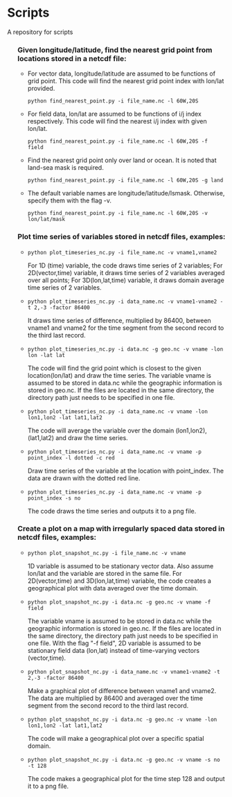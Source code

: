 # Scripts
A repository for scripts
<!DOCTYPE html>
<html lang="en">
  <head></head>
  <body>
    <ol>
      <h3>Given longitude/latitude, find the nearest grid point from locations stored in a netcdf file:</h3>
        <ul><li>For vector data, longitude/latitude are assumed to be functions of grid point.
                This code will find the nearest grid point index with lon/lat provided.<br> 
                <pre><code>python find_nearest_point.py -i file_name.nc -l 60W,20S</code></pre></li>
            <li>For field data, lon/lat are assumed to be functions of i/j index respectively.
                This code will find the nearest i/j index with given lon/lat.<br>
                <pre><code>python find_nearest_point.py -i file_name.nc -l 60W,20S -f field</code></pre></li>
            <li>Find the nearest grid point only over land or ocean. It is noted that land-sea mask is required.<br> 
                <pre><code>python find_nearest_point.py -i file_name.nc -l 60W,20S -g land</code></pre></li>           
            <li>The default variable names are longitude/latitude/lsmask. Otherwise, specify them with the flag -v.<br>
                <pre><code>python find_nearest_point.py -i file_name.nc -l 60W,20S -v lon/lat/mask</code></pre></li>
        </ul>
      <h3>Plot time series of variables stored in netcdf files, examples:</h3>
        <ul><li><pre><code>python plot_timeseries_nc.py -i file_name.nc -v vname1,vname2 </code></pre>
                For 1D (time) variable, the code draws time series of 2 variables;
                For 2D(vector,time) variable, it draws time series of 2 variables averaged over all points;
                For 3D(lon,lat,time) variable, it draws domain average time series of 2 variables.</li>
            <li><pre><code>python plot_timeseries_nc.py -i data_name.nc -v vname1-vname2 -t 2,-3 -factor 86400</code></pre>
                It draws time series of difference, multiplied by 86400, between vname1 and vname2 for the
                time segment from the second record to the third last record.</li>
            <li><pre><code>python plot_timeseries_nc.py -i data.nc -g geo.nc -v vname -lon lon -lat lat</code></pre>
                The code will find the grid point which is closest to the given location(lon/lat) and 
                draw the time series. The variable vname is assumed to be stored in data.nc while
                the geographic information is stored in geo.nc. If the files are located in the same
                directory, the directory path just needs to be specified in one file.</li>
            <li><pre><code>python plot_timeseries_nc.py -i data_name.nc -v vname -lon lon1,lon2 -lat lat1,lat2</code></pre>
                The code will average the variable over the domain (lon1,lon2),(lat1,lat2) and draw
                the time series.</li>
            <li><pre><code>python plot_timeseries_nc.py -i data_name.nc -v vname -p point_index -l dotted -c red</code></pre>
                Draw time series of the variable at the location with point_index. The data are drawn
                with the dotted red line.</li>
            <li><pre><code>python plot_timeseries_nc.py -i data_name.nc -v vname -p point_index -s no</code></pre>
                The code draws the time series and outputs it to a png file.</li>
        </ul>
      <h3>Create a plot on a map with irregularly spaced data stored in netcdf files, examples:</h3>
        <ul><li><pre><code>python plot_snapshot_nc.py -i file_name.nc -v vname</code></pre> 
                1D variable is assumed to be stationary vector data. Also assume lon/lat and the variable
                are stored in the same file. For 2D(vector,time) and 3D(lon,lat,time) variable, the 
                code creates a geographical plot with data averaged over the time domain.</li>
            <li><pre><code>python plot_snapshot_nc.py -i data.nc -g geo.nc -v vname -f field</code></pre> 
                The variable vname is assumed to be stored in data.nc while the geographic information is stored in
                geo.nc. If the files are located in the same directory, the directory path just needs to be
                specified in one file. With the flag "-f field", 2D variable is assumed to be stationary field data (lon,lat)
                instead of time-varying vectors (vector,time).</li>
            <li><pre><code>python plot_snapshot_nc.py -i data_name.nc -v vname1-vname2 -t 2,-3 -factor 86400</code></pre>
                Make a graphical plot of difference between vname1 and vname2. The data are multiplied by 86400 and
                averaged over the time segment from the second record to the third last record.</li>
            <li><pre><code>python plot_snapshot_nc.py -i data.nc -g geo.nc -v vname -lon lon1,lon2 -lat lat1,lat2</code></pre>
                The code will make a geographical plot over a specific spatial domain.</li>
            <li><pre><code>python plot_snapshot_nc.py -i data.nc -g geo.nc -v vname -s no -t 128</code></pre>
                The code makes a geographical plot for the time step 128 and output it to a png file.</li>
        </ul>
    </ol>
  </body>
</html>
